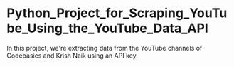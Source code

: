 # Python_Project_for_Scraping_YouTube_Using_the_YouTube_Data_API

In this project, we're extracting data from the YouTube channels of Codebasics and Krish Naik using an API key.

